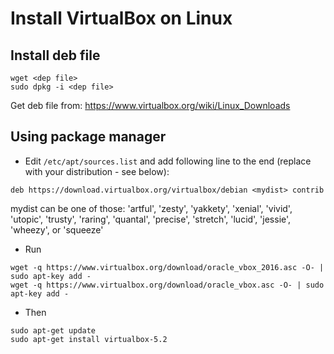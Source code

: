 # Install VirtualBox on Linux
## Install deb file
```
wget <dep file>
sudo dpkg -i <dep file>
```
Get deb file from: https://www.virtualbox.org/wiki/Linux_Downloads

## Using package manager
- Edit `/etc/apt/sources.list` and add following line to the end (replace <mydist> with your distribution - see below):
```
deb https://download.virtualbox.org/virtualbox/debian <mydist> contrib
``` 
 mydist can be one of those: 'artful', 'zesty', 'yakkety', 'xenial', 'vivid', 'utopic', 'trusty', 'raring', 'quantal', 'precise', 'stretch', 'lucid', 'jessie', 'wheezy', or 'squeeze'

- Run
```
wget -q https://www.virtualbox.org/download/oracle_vbox_2016.asc -O- | sudo apt-key add -
wget -q https://www.virtualbox.org/download/oracle_vbox.asc -O- | sudo apt-key add -
```
- Then
```
sudo apt-get update
sudo apt-get install virtualbox-5.2
```
